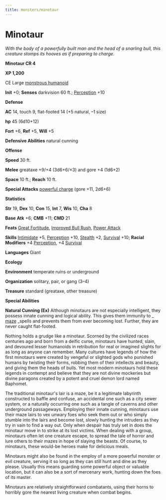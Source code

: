 ```yaml
---
title: monsters/minotaur
---
```

# Minotaur

_With the body of a powerfully built man and the head of a snarling bull, this creature stomps its hooves as if preparing to charge._

**Minotaur CR 4**

**XP 1,200**

CE Large [monstrous humanoid](creatureTypes#_monstrous-humanoid)

**Init** +0; **Senses** darkvision 60 ft.; [Perception](../skills/perception#_perception) +10

**Defense**

**AC** 14, touch 9, flat-footed 14 (+5 natural, –1 size)

**hp** 45 (6d10+12)

**Fort** +6, **Ref** +5, **Will** +5

**Defensive Abilities** natural cunning

**Offense**

**Speed** 30 ft.

**Melee** greataxe +9/+4 (3d6+6/×3) and gore +4 (1d6+2)

**Space** 10 ft.; **Reach** 10 ft.

**Special Attacks** [powerful charge](universalMonsterRules#_powerful-charge) (gore +11, 2d6+6)

**Statistics**

**Str** 19, **Dex** 10, **Con** 15, **Int** 7, **Wis** 10, **Cha** 8

**Base**  **Atk** +6; **CMB** +11; **CMD** 21

**Feats** [Great Fortitude](../feats#_great-fortitude), [Improved Bull Rush](../feats#_improved-bull-rush), [Power Attack](../feats#_power-attack)

**Skills** [Intimidate](../skills/intimidate#_intimidate) +5, [Perception](../skills/perception#_perception) +10, [Stealth](../skills/stealth#_stealth) +2, [Survival](../skills/survival#_survival) +10; **Racial Modifiers** +4 [Perception](../skills/perception#_perception), +4 [Survival](../skills/survival#_survival)

**Languages** Giant

**Ecology**

**Environment** temperate ruins or underground

**Organization** solitary, pair, or gang (3–4)

**Treasure** standard (greataxe, other treasure)

**Special Abilities**

**Natural Cunning (Ex)** Although minotaurs are not especially intelligent, they possess innate cunning and logical ability. This gives them immunity to _ [maze](../spells/maze#_maze) _spells and prevents them from ever becoming lost. Further, they are never caught flat-footed.

Nothing holds a grudge like a minotaur. Scorned by the civilized races centuries ago and born from a deific curse, minotaurs have hunted, slain, and devoured lesser humanoids in retribution for real or imagined slights for as long as anyone can remember. Many cultures have legends of how the first minotaurs were created by vengeful or slighted gods who punished humans by twisting their forms, robbing them of their intellects and beauty, and giving them the heads of bulls. Yet most modern minotaurs hold these legends in contempt and believe that they are not divine mockeries but divine paragons created by a potent and cruel demon lord named Baphomet.

The traditional minotaur's lair is a maze, be it a legitimate labyrinth constructed to baffle and confuse, an accidental one such as a city sewer system, or a naturally occurring one such as a tangle of caverns and other underground passageways. Employing their innate cunning, minotaurs use their maze lairs to vex unwary foes who seek them out or who simply stumble into the lairs and become lost, slowly hunting the intruders as they try in vain to find a way out. Only when despair has truly set in does the minotaur move in to strike at its lost victims. When dealing with a group, minotaurs often let one creature escape, to spread the tale of horror and lure others to their mazes in hope of slaying the beasts. Of course, to minotaurs, these would-be heroes make for delicious meals.

Minotaurs might also be found in the employ of a more powerful monster or evil creature, serving it so long as they can still hunt and dine as they please. Usually this means guarding some powerful object or valuable location, but it can also be a sort of mercenary work, hunting down the foes of its master.

Minotaurs are relatively straightforward combatants, using their horns to horribly gore the nearest living creature when combat begins.


